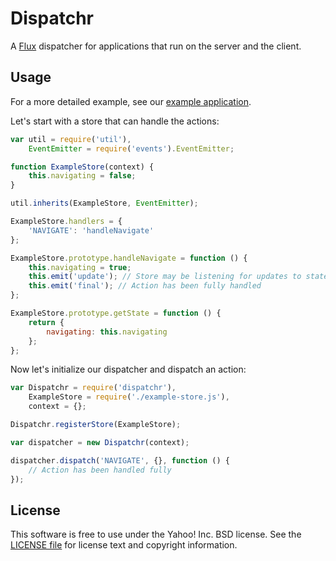 Dispatchr
=========

A [Flux](http://facebook.github.io/react/docs/flux-overview.html) dispatcher for applications that run on the server and the client.

Usage
-----

For a more detailed example, see our [example application](https://github.com/mridgway/dispatchr/tree/master/examples/simple).

Let's start with a store that can handle the actions:

```js
var util = require('util'),
    EventEmitter = require('events').EventEmitter;

function ExampleStore(context) {
    this.navigating = false;
}

util.inherits(ExampleStore, EventEmitter);

ExampleStore.handlers = {
    'NAVIGATE': 'handleNavigate'
};

ExampleStore.prototype.handleNavigate = function () {
    this.navigating = true;
    this.emit('update'); // Store may be listening for updates to state
    this.emit('final'); // Action has been fully handled
};

ExampleStore.prototype.getState = function () {
    return {
        navigating: this.navigating
    };
};
```

Now let's initialize our dispatcher and dispatch an action:
```js
var Dispatchr = require('dispatchr'),
    ExampleStore = require('./example-store.js'),
    context = {};

Dispatchr.registerStore(ExampleStore);

var dispatcher = new Dispatchr(context);

dispatcher.dispatch('NAVIGATE', {}, function () {
    // Action has been handled fully
});
```


License
-------
This software is free to use under the Yahoo! Inc. BSD license.
See the [LICENSE file][] for license text and copyright information.

[LICENSE file]: https://github.com/mridgway/dispatchr/blob/master/LICENSE.md
